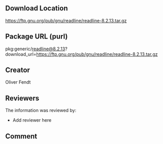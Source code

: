 ## Download Location

https://ftp.gnu.org/pub/gnu/readline/readline-8.2.13.tar.gz

## Package URL (purl)

pkg:generic/readline@8.2.13?download_url=https://ftp.gnu.org/pub/gnu/readline/readline-8.2.13.tar.gz

## Creator

Oliver Fendt

## Reviewers

The information was reviewed by:

* Add reviewer here

## Comment

